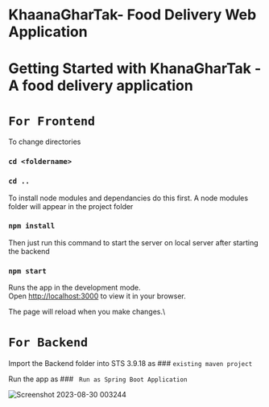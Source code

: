 # KhaanaGharTak- Food Delivery Web Application



# Getting Started with KhanaGharTak - A food delivery application


# `For Frontend`
To change directories
### `cd <foldername>`
### `cd ..`

To install node modules and dependancies do this first.
A node modules folder will appear in the project folder
### `npm install`


Then just run this command to start the server on local server after starting the backend
### `npm start`

Runs the app in the development mode.\
Open [http://localhost:3000](http://localhost:3000) to view it in your browser.

The page will reload when you make changes.\



# `For Backend`
Import the Backend folder into STS 3.9.18 as ### `existing maven project`

Run the app as ### ` Run as Spring Boot Application`





![Screenshot 2023-08-30 003244](https://github.com/aghodke24/Khana-Ghar-Tak/assets/93040950/ca43a6a0-0e97-4591-b3a2-d79f25d827d9)
